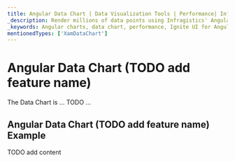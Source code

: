 ```yaml
---
title: Angular Data Chart | Data Visualization Tools | Performance| Infragistics
_description: Render millions of data points using Infragistics' Angular charts control at super fast speed. Check out the Ignite UI for Angular graph's high performance!
_keywords: Angular charts, data chart, performance, Ignite UI for Angular, Infragistics
mentionedTypes: ['XamDataChart']
---
```


# Angular Data Chart (TODO add feature name)

The Data Chart is ... TODO ...

## Angular Data Chart (TODO add feature name) Example

<code-view style="height: 500px" 
           data-demos-base-url="{environment:dvDemosBaseUrl}" 
           iframe-src="{environment:dvDemosBaseUrl}/charts/data-chart-chart-performance" 
           alt="Angular Data Chart (TODO add feature name) Example" 
           github-src="charts/data-chart/chart-performance">
</code-view>

<div class="divider--half"></div>

TODO add content
